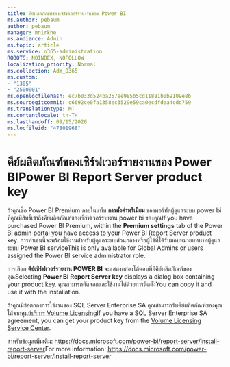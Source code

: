 ```yaml
---
title: คีย์ผลิตภัณฑ์ของเซิร์ฟเวอร์รายงานของ Power BI
ms.author: pebaum
author: pebaum
manager: mnirkhe
ms.audience: Admin
ms.topic: article
ms.service: o365-administration
ROBOTS: NOINDEX, NOFOLLOW
localization_priority: Normal
ms.collection: Adm_O365
ms.custom:
- "1305"
- "2500001"
ms.openlocfilehash: ec7b033d524ba257ee985b5cd11881b0b9109e8b
ms.sourcegitcommit: c6692ce0fa1358ec3529e59ca0ecdfdea4cdc759
ms.translationtype: MT
ms.contentlocale: th-TH
ms.lasthandoff: 09/15/2020
ms.locfileid: "47801968"
---
```

# <a name="power-bi-report-server-product-key"></a><span data-ttu-id="dda2a-102">คีย์ผลิตภัณฑ์ของเซิร์ฟเวอร์รายงานของ Power BI</span><span class="sxs-lookup"><span data-stu-id="dda2a-102">Power BI Report Server product key</span></span>

<span data-ttu-id="dda2a-103">ถ้าคุณซื้อ Power BI Premium ภายในแท็บ **การตั้งค่าพรีเมียม** ของพอร์ทัลผู้ดูแลระบบ power bi ที่คุณมีสิทธิ์เข้าถึงคีย์ผลิตภัณฑ์ของเซิร์ฟเวอร์รายงาน power bi ของคุณ</span><span class="sxs-lookup"><span data-stu-id="dda2a-103">If you have purchased Power BI Premium, within the **Premium settings** tab of the Power BI admin portal you have access to your Power BI Report Server product key.</span></span> <span data-ttu-id="dda2a-104">การทำเช่นนี้จะพร้อมใช้งานสำหรับผู้ดูแลระบบส่วนกลางหรือผู้ใช้ที่ได้รับมอบหมายบทบาทผู้ดูแลระบบ Power BI service</span><span class="sxs-lookup"><span data-stu-id="dda2a-104">This is only available for Global Admins or users assigned the Power BI service administrator role.</span></span>

<span data-ttu-id="dda2a-105">การเลือก **คีย์เซิร์ฟเวอร์รายงาน POWER BI** จะแสดงกล่องโต้ตอบที่มีคีย์ผลิตภัณฑ์ของคุณ</span><span class="sxs-lookup"><span data-stu-id="dda2a-105">Selecting **Power BI Report Server key** displays a dialog box containing your product key.</span></span> <span data-ttu-id="dda2a-106">คุณสามารถคัดลอกและใช้งานได้ด้วยการติดตั้ง</span><span class="sxs-lookup"><span data-stu-id="dda2a-106">You can copy it and use it with the installation.</span></span>

<span data-ttu-id="dda2a-107">ถ้าคุณมีข้อตกลงการใช้งานของ SQL Server Enterprise SA คุณสามารถรับคีย์ผลิตภัณฑ์ของคุณได้จาก[ศูนย์บริการ Volume Licensing](https://www.microsoft.com/Licensing/servicecenter/)</span><span class="sxs-lookup"><span data-stu-id="dda2a-107">If you have a SQL Server Enterprise SA agreement, you can get your product key from the [Volume Licensing Service Center](https://www.microsoft.com/Licensing/servicecenter/).</span></span>

<span data-ttu-id="dda2a-108">สำหรับข้อมูลเพิ่มเติม: https://docs.microsoft.com/power-bi/report-server/install-report-server</span><span class="sxs-lookup"><span data-stu-id="dda2a-108">For more information: https://docs.microsoft.com/power-bi/report-server/install-report-server</span></span>
